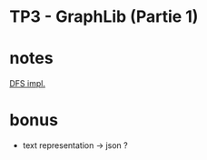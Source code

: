 # TP3 - GraphLib (Partie 1)


# notes

[DFS impl.](https://youtu.be/PMMc4VsIacU?si=Q_GkCmCrh_WWlK3l&t=670)


# bonus
  - text representation -> json ?
